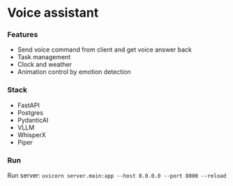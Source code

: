 # Voice assistant

### Features

* Send voice command from client and get voice answer back
* Task management
* Clock and weather
* Animation control by emotion detection

### Stack
* FastAPI
* Postgres
* PydanticAI
* VLLM
* WhisperX
* Piper

### Run

Run server:
`uvicorn server.main:app --host 0.0.0.0 --port 8000 --reload`